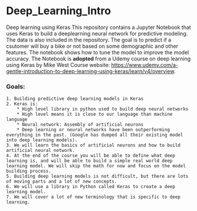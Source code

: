 # Deep_Learning_Intro
Deep learning using Keras
This repository contains a Jupyter Notebook that uses Keras to build a deeplearning neural network for predictive modeling.
The data is also included in the repository.
The goal is to predict if a csutomer will buy a bike or not based on some demographic and other features.
The notebook shows how to tune the model to improve the model accuracy.
The Notebook is **adopted** from a Udemy course on deep learning using Keras by Mike West
Course website: https://www.udemy.com/a-gentle-introduction-to-deep-learning-using-keras/learn/v4/overview. 
### Goals:
    1. Building predictive deep learning models in Keras
    2. Keras is:
        * High level library in python used to build deep neural networks
        * High level means it is close to our language than machine language
        * Neural network: Assembly of artificial neurons
        * Deep learning or neural networks have been outperforming everything in the past. (Google has dumped all their existing model into deep learning models).
    3. We will learn the basics of artificial neurons and how to build artificial neural network.
    4. At the end of the course you will be able to define what deep learning is, and will be able to build a simple real world deep learning model. We will skip the math for now and focus on the model building process.
    5. Building deep learning models is not difficult, but there are lots of moving parts and a lot of new concepts.
    6. We will use a library in Python called Keras to create a deep learning model.
    7. We will cover a lot of new terminology that is specific to deep learning.

